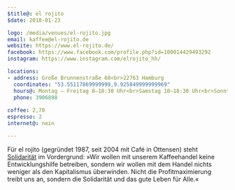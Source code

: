 ```yaml
---
$title@: el rojito
$date: 2018-01-23

logo: /media/venues/el-rojito.jpg
email: kaffee@el-rojito.de
website: https://www.el-rojito.de/
facebook: https://www.facebook.com/profile.php?id=100014429493292
instagram: https://www.instagram.com/elrojito_hh/

locations:
- address: Große Brunnenstraße 68<br>22763 Hamburg
  coordinates: "53.55117869999999,9.925849999999969"
  hours@: Montag – Freitag 8–18:30 Uhr<br>Samstag 10–18:30 Uhr<br>Sonntag 11–18:30 Uhr
  phone: 3906898
  
coffee: 2,70
espresso: 2
internet@: nein

---
```

Für el rojito (gegründet 1987, seit 2004 mit Café in Ottensen) steht [Solidarität](https://www.el-rojito.de/content/solidarische-%C3%B6konomie) im Vordergrund: »Wir wollen mit unserem Kaffeehandel keine Entwicklungshilfe betreiben, sondern wir wollen mit dem Handel nichts weniger als den Kapitalismus überwinden. Nicht die Profitmaximierung treibt uns an, sondern die Solidarität und das gute Leben für Alle.«
